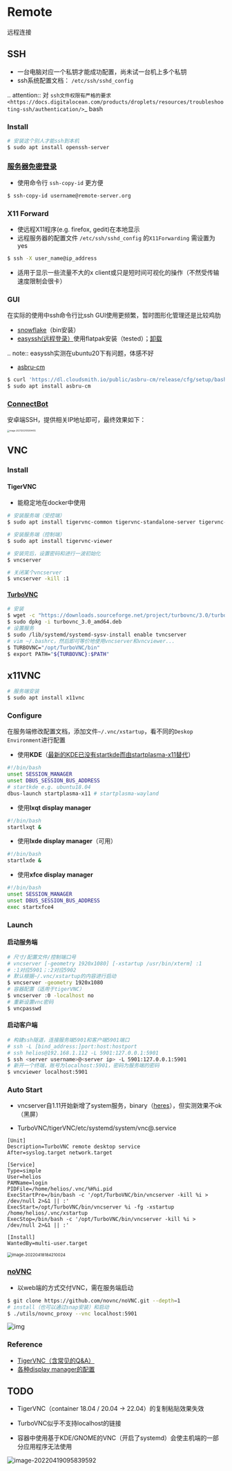 # Remote

远程连接

## SSH

* 一台电脑对应一个私钥才能成功配置，尚未试一台机上多个私钥
* ssh系统配置文档： `/etc/ssh/sshd_config`

.. attention::  对 `ssh文件权限有严格的要求 <https://docs.digitalocean.com/products/droplets/resources/troubleshooting-ssh/authentication/>`_ bash

### Install

```bash
# 安装这个别人才能ssh到本机
$ sudo apt install openssh-server
```

### [服务器免密登录](https://wiki.archlinux.org/title/SSH_keys#Copying_the_public_key_to_the_remote_server)

* 使用命令行 `ssh-copy-id` 更方便

```bash
$ ssh-copy-id username@remote-server.org
```

### X11 Forward

* 使远程X11程序(e.g. firefox, gedit)在本地显示
* 远程服务器的配置文件 `/etc/ssh/sshd_config` 的`X11Forwarding` 需设置为yes

```bash
$ ssh -X user_name@ip_address
```

* 适用于显示一些流量不大的x client或只是短时间可视化的操作（不然受传输速度限制会很卡）

### GUI

在实际的使用中ssh命令行比ssh GUI使用更频繁，暂时图形化管理还是比较鸡肋

* [snowflake](https://github.com/subhra74/snowflake)（bin安装）
* [easyssh(远程登录）](https://github.com/muriloventuroso/easyssh#install-with-flatpak)使用flatpak安装（tested）；[卸载](https://discover.manjaro.org/flatpaks/com.github.muriloventuroso.easyssh)

.. note:: easyssh实测在ubuntu20下有问题，体感不好

* [asbru-cm](https://github.com/asbru-cm/asbru-cm)

```bash
$ curl 'https://dl.cloudsmith.io/public/asbru-cm/release/cfg/setup/bash.deb.sh' | sudo bash
$ sudo apt install asbru-cm
```

### [ConnectBot](https://connectbot.org/)

安卓端SSH，提供相关IP地址即可，最终效果如下：

<img src="https://natsu-akatsuki.oss-cn-guangzhou.aliyuncs.com/img/image-20211202105905884.png" alt="image-20211202105904455" style="zoom: 33%;" />

## VNC

### Install

#### TigerVNC

* 能稳定地在docker中使用

```bash
# 安装服务端（受控端）
$ sudo apt install tigervnc-common tigervnc-standalone-server tigervnc-xorg-extension

# 安装服务端（控制端）
$ sudo apt install tigervnc-viewer

# 安装完后，设置密码和进行一波初始化
$ vncserver

# 关闭某个vncserver
$ vncserver -kill :1
```

#### [TurboVNC](https://sourceforge.net/projects/turbovnc/files/)

```bash
# 安装
$ wget -c "https://downloads.sourceforge.net/project/turbovnc/3.0/turbovnc_3.0_amd64.deb?ts=gAAAAABikQPtLcfRHL3VSbB2izA4d1rmaDANhrm7xE00zhL8-q403sxZhfLgXYz13VHS8v0BHCeeEG49ObEjAfFv44hCZnH5hA%3D%3D&use_mirror=udomain&r=https%3A%2F%2Fsourceforge.net%2Fprojects%2Fturbovnc%2Ffiles%2F3.0%2F" -O turbovnc_3.0_amd64.deb
$ sudo dpkg -i turbovnc_3.0_amd64.deb
# 设置服务
$ sudo /lib/systemd/systemd-sysv-install enable tvncserver
# vim ~/.bashrc，然后即可等价地使用vncserver和vncviewer...
$ TURBOVNC="/opt/TurboVNC/bin"
$ export PATH="${TURBOVNC}:$PATH"
```

## x11VNC

```bash
# 服务端安装
$ sudo apt install x11vnc
```

### Configure

在服务端修改配置文档，添加文件`~/.vnc/xstartup`，看不同的`Deskop Environment`进行配置

* 使用**KDE**（[最新的KDE已没有startkde而由startplasma-x11替代](https://askubuntu.com/questions/746885/start-kde-5-through-vnc)）

```bash
#!/bin/bash
unset SESSION_MANAGER
unset DBUS_SESSION_BUS_ADDRESS
# startkde e.g. ubuntu18.04
dbus-launch startplasma-x11 # startplasma-wayland 
```

* 使用**lxqt display manager**

```bash
#!/bin/bash
startlxqt &
```

* 使用**lxde display manager**（可用）

```bash
#!/bin/bash
startlxde &
```

* 使用**xfce display manager**

```bash
#!/bin/bash
unset SESSION_MANAGER
unset DBUS_SESSION_BUS_ADDRESS
exec startxfce4
```

### Launch

#### 启动服务端

```bash
# 尺寸/配置文件/控制端口号
# vncserver [-geometry 1920x1080] [-xstartup /usr/bin/xterm] :1
# :1对应5901；:2对应5902
# 默认根据~/.vnc/xstartup的内容进行启动
$ vncserver -geometry 1920x1080
# 容器配置（适用于tigerVNC）
$ vncserver :0 -localhost no
# 重新设置vnc密码
$ vncpasswd
```

#### 启动客户端

```bash
# 构建ssh隧道，连接服务端5901和客户端5901端口
# ssh -L [bind_address:]port:host:hostport
# ssh helios@192.168.1.112 -L 5901:127.0.0.1:5901
$ ssh <server username>@<server ip> -L 5901:127.0.0.1:5901
# 新开一个终端，账号为localhost:5901，密码为服务端的密码
$ vncviewer localhost:5901
```

### Auto Start

* vncserver自1.11开始新增了system服务，binary（[heres](https://github.com/TigerVNC/tigervnc/releases)），但实测效果不ok（黑屏）

* TurboVNC/tigerVNC/etc/systemd/system/vnc@.service

```service
[Unit]
Description=TurboVNC remote desktop service
After=syslog.target network.target

[Service]
Type=simple
User=helios
PAMName=login
PIDFile=/home/helios/.vnc/%H%i.pid
ExecStartPre=/bin/bash -c '/opt/TurboVNC/bin/vncserver -kill %i > /dev/null 2>&1 || :'
ExecStart=/opt/TurboVNC/bin/vncserver %i -fg -xstartup /home/helios/.vnc/xstartup
ExecStop=/bin/bash -c '/opt/TurboVNC/bin/vncserver -kill %i > /dev/null 2>&1 || :'

[Install]
WantedBy=multi-user.target
```

<img src="https://natsu-akatsuki.oss-cn-guangzhou.aliyuncs.com/img/image-20220418184210024.png" alt="image-20220418184210024" style="zoom:67%;" />

### [noVNC](https://github.com/novnc/noVNC)

* 以web端的方式交付VNC，需在服务端启动

```bash
$ git clone https://github.com/novnc/noVNC.git --depth=1
# install（也可以通过snap安装）和启动
$ ./utils/novnc_proxy --vnc localhost:5901
```

![img](https://natsu-akatsuki.oss-cn-guangzhou.aliyuncs.com/img/oTge9ryVokLqPaFk.png!thumbnail)

### Reference

* [TigerVNC（含常见的Q&A）](https://wiki.archlinux.org/title/TigerVNC_(%E7%AE%80%E4%BD%93%E4%B8%AD%E6%96%87)#%E6%B2%A1%E6%9C%89%E7%AA%97%E5%8F%A3%E8%A3%85%E9%A5%B0/%E8%BE%B9%E6%A1%86/%E6%A0%87%E9%A2%98%E6%A0%8F/%E6%97%A0%E6%B3%95%E7%A7%BB%E5%8A%A8%E7%AA%97%E5%8F%A3)
* [各种display manager的配置](https://bytexd.com/how-to-install-configure-vnc-server-on-ubuntu-20-04/)

## TODO

* TigerVNC（container 18.04 / 20.04 -> 22.04）的复制粘贴效果失效
* TurboVNC似乎不支持localhost的链接

* 容器中使用基于KDE/GNOME的VNC（开启了systemd）会使主机端的一部分应用程序无法使用

<img src="https://natsu-akatsuki.oss-cn-guangzhou.aliyuncs.com/img/image-20220419095839592.png" alt="image-20220419095839592"  />
